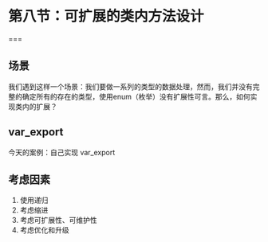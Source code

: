 # 第八节：可扩展的类内方法设计
===

## 场景

我们遇到这样一个场景：我们要做一系列的类型的数据处理，然而，我们并没有完整的确定所有的存在的类型，使用enum（枚举）没有扩展性可言。那么，如何实现类内的扩展？

## var_export

今天的案例：自己实现 var_export

## 考虑因素

1. 使用递归
2. 考虑缩进
3. 考虑可扩展性、可维护性
4. 考虑优化和升级
